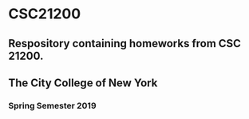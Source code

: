 # CSC21200
## Respository containing homeworks from CSC 21200. 
## The City College of New York
### Spring Semester 2019
